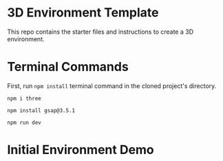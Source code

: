 # 3D Environment Template
This repo contains the starter files and instructions to create a 3D environment. 

# Terminal Commands

First, run ```npm install``` terminal command in the cloned project's directory.

```npm i three```

```npm install gsap@3.5.1```

```npm run dev```

# Initial Environment Demo